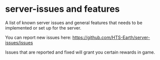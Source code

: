 # server-issues and features
A list of known server issues and general features that needs to be implemented or set up for the server.

You can report new issues here: https://github.com/HTS-Earth/server-issues/issues

Issues that are reported and fixed will grant you certain rewards in game. 
